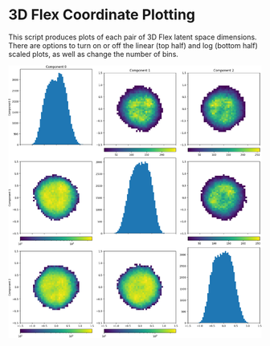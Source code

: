 # 3D Flex Coordinate Plotting

This script produces plots of each pair of 3D Flex latent space dimensions.
There are options to turn on or off the linear (top half) and log (bottom half) scaled plots, as well as change the number of bins.

![A heatmap plot of 3D Flex latent space coordinates. The diagonals have 1-D histograms of each dimension. The other grid positions are 2D histograms, either log- or linear-scaled by particle count.](flex-coord-example.png)